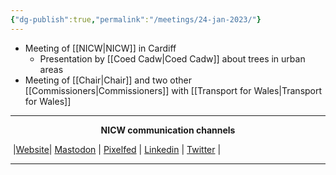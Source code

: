 ```yaml
---
{"dg-publish":true,"permalink":"/meetings/24-jan-2023/"}
---
```



- Meeting of [[NICW\|NICW]] in Cardiff
	- Presentation by [[Coed Cadw\|Coed Cadw]] about trees in urban areas
- Meeting of [[Chair\|Chair]] and two other [[Commissioners\|Commissioners]] with [[Transport for Wales\|Transport for Wales]]

***
<p style="text-align: center;font-weight:bold";>NICW communication channels</p>

󠁧 |[Website](https://nationalinfrastructurecommission.wales)| [Mastodon](https://toot.wales/@NICW) | [Pixelfed](https://pix.toot.wales/NICW) | [Linkedin](https://www.linkedin.com/company/26268509/) | [Twitter](https://twitter.com/InfraCommCymru) |
***


